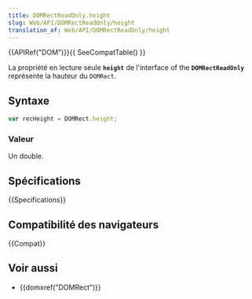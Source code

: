 ```yaml
---
title: DOMRectReadOnly.height
slug: Web/API/DOMRectReadOnly/height
translation_of: Web/API/DOMRectReadOnly/height
---
```


{{APIRef("DOM")}}{{ SeeCompatTable() }}

La propriété en lecture seule **`height`** de l'interface of the **`DOMRectReadOnly`** représente la hauteur du `DOMRect`.

## Syntaxe

```js
var recHeight = DOMRect.height;
```

### Valeur

Un double.

## Spécifications

{{Specifications}}

## Compatibilité des navigateurs

{{Compat}}

## Voir aussi

- {{domxref("DOMRect")}}
